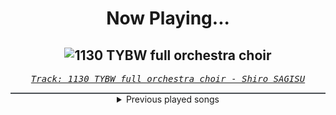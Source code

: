 <div align="center"> 
<h1>Now Playing...</h1>

![1130 TYBW full orchestra choir](https://i.scdn.co/image/ab67616d00001e02cbd142c2e1dd14068e5a270d)
--
_<samp><a href="https://open.spotify.com/track/2fu4MJym740h2HZrAglZBW">Track: 1130 TYBW full orchestra choir - Shiro SAGISU</a></samp>_

<div style="border: 1px #4B5054 solid"></div>
<details>
  <summary>
    Previous played songs
  </summary>
  <table>
    <thead>
      <tr>
        <th>
          Artist
        </th>
        <th>
          Song
        </th>
        <th>
          Link
        </th>
      </tr>
    </thead>
    <tbody>
      <tr><td>Shiro SAGISU</td><td>1130 TYBW full orchestra choir</td><td><a href="https://open.spotify.com/track/2fu4MJym740h2HZrAglZBW">https://open.spotify.com/track/2fu4MJym740h2HZrAglZBW</a></td></tr><tr><td>Shiro SAGISU</td><td>Invasion</td><td><a href="https://open.spotify.com/track/2tnd8PSXUGwoVX5WY2SU1B">https://open.spotify.com/track/2tnd8PSXUGwoVX5WY2SU1B</a></td></tr><tr><td>Sawano Hiroyuki</td><td>攻響組曲　DEVIL　第三楽章: eXORCiST</td><td><a href="https://open.spotify.com/track/7fOzGo3dEM2Cn8ygMLNJOw">https://open.spotify.com/track/7fOzGo3dEM2Cn8ygMLNJOw</a></td></tr><tr><td>Shiro SAGISU</td><td>Stand Up Be Strong (Pt. II)</td><td><a href="https://open.spotify.com/track/5BqFJRaEVRhu8vfaCQM6AE">https://open.spotify.com/track/5BqFJRaEVRhu8vfaCQM6AE</a></td></tr><tr><td>Shiro SAGISU</td><td>Treachery</td><td><a href="https://open.spotify.com/track/6a7su3dkJJXidSuFiowJC2">https://open.spotify.com/track/6a7su3dkJJXidSuFiowJC2</a></td></tr><tr><td>Dimatik</td><td>Muchachos</td><td><a href="https://open.spotify.com/track/6wyJ8Iqf4KCSYdOi4eQNsK">https://open.spotify.com/track/6wyJ8Iqf4KCSYdOi4eQNsK</a></td></tr><tr><td>Mindflip</td><td>Run My Shit</td><td><a href="https://open.spotify.com/track/7zVVkNOKWMd46nwMUgHPmL">https://open.spotify.com/track/7zVVkNOKWMd46nwMUgHPmL</a></td></tr><tr><td>George Benson</td><td>Give Me the Night</td><td><a href="https://open.spotify.com/track/5gaUkg5JNk8c4mr2jnpX8H">https://open.spotify.com/track/5gaUkg5JNk8c4mr2jnpX8H</a></td></tr><tr><td>Umberto Tozzi</td><td>Gloria</td><td><a href="https://open.spotify.com/track/35tzxthMBglBMjmZ7Fn1hj">https://open.spotify.com/track/35tzxthMBglBMjmZ7Fn1hj</a></td></tr><tr><td>Christina Aguilera</td><td>Lady Marmalade - From "Moulin Rouge" Soundtrack</td><td><a href="https://open.spotify.com/track/7GbqE3MlkKosIaCvf50JRK">https://open.spotify.com/track/7GbqE3MlkKosIaCvf50JRK</a></td></tr><tr><td>Afterlove</td><td>Afterlove</td><td><a href="https://open.spotify.com/track/2guRN4CqL8RzsauI3nKOqY">https://open.spotify.com/track/2guRN4CqL8RzsauI3nKOqY</a></td></tr><tr><td>Architects</td><td>Whiplash</td><td><a href="https://open.spotify.com/track/4I5QRJ0vpMpnzR23Lpm3k9">https://open.spotify.com/track/4I5QRJ0vpMpnzR23Lpm3k9</a></td></tr><tr><td>Our Mirage</td><td>Fractured</td><td><a href="https://open.spotify.com/track/5vVmVvGSIJrNKw7qHtJR3V">https://open.spotify.com/track/5vVmVvGSIJrNKw7qHtJR3V</a></td></tr><tr><td>Judge & Jury</td><td>Euphoria</td><td><a href="https://open.spotify.com/track/40Xn8CZxXDvtyYXXY7Gl1F">https://open.spotify.com/track/40Xn8CZxXDvtyYXXY7Gl1F</a></td></tr><tr><td>Korn</td><td>Y'all Want a Single</td><td><a href="https://open.spotify.com/track/1AzMYJm6qTAullM3UKuPY9">https://open.spotify.com/track/1AzMYJm6qTAullM3UKuPY9</a></td></tr><tr><td>Korn</td><td>Another Brick in the Wall, Pt. 1, 2, 3 - Pink Floyd Cover</td><td><a href="https://open.spotify.com/track/39SHjPPvNVW2H9rSsGGOPD">https://open.spotify.com/track/39SHjPPvNVW2H9rSsGGOPD</a></td></tr><tr><td>Korn</td><td>Faget</td><td><a href="https://open.spotify.com/track/7kVrQ79jg4nd1r6H9CrmIk">https://open.spotify.com/track/7kVrQ79jg4nd1r6H9CrmIk</a></td></tr><tr><td>Korn</td><td>Somebody Someone</td><td><a href="https://open.spotify.com/track/4V78u7Pbx6G33eej60wwOK">https://open.spotify.com/track/4V78u7Pbx6G33eej60wwOK</a></td></tr><tr><td>Korn</td><td>It's On!</td><td><a href="https://open.spotify.com/track/0e06Zwd1027jFtmrRbXAjl">https://open.spotify.com/track/0e06Zwd1027jFtmrRbXAjl</a></td></tr><tr><td>Korn</td><td>Good God</td><td><a href="https://open.spotify.com/track/5JrajjztyjvkuUB8ZqzUML">https://open.spotify.com/track/5JrajjztyjvkuUB8ZqzUML</a></td></tr>
    </tbody>
  </table>
</details>

</div>
